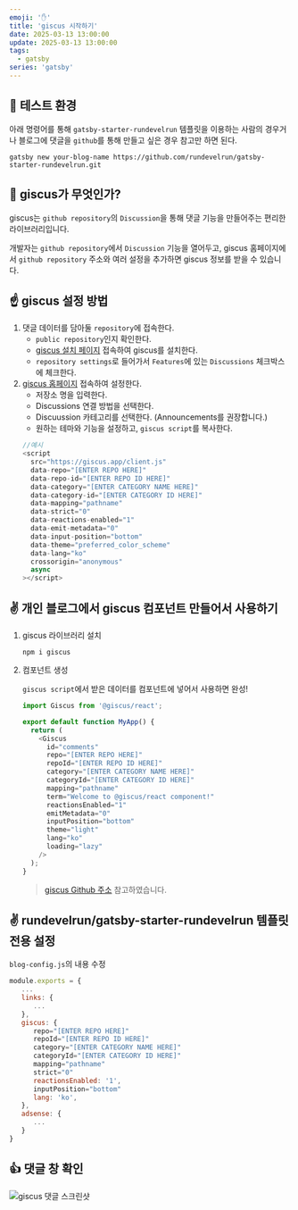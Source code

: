 ```yaml
---
emoji: '✋'
title: 'giscus 시작하기'
date: 2025-03-13 13:00:00
update: 2025-03-13 13:00:00
tags:
  - gatsby
series: 'gatsby'
---
```


## 🧪 테스트 환경

아래 명령어를 통해 `gatsby-starter-rundevelrun` 템플릿을 이용하는 사람의 경우거나 블로그에 댓글을 `github`를 통해 만들고 싶은 경우 참고만 하면 된다.

```shell
gatsby new your-blog-name https://github.com/rundevelrun/gatsby-starter-rundevelrun.git
```

## 🍳 giscus가 무엇인가?

giscus는 `github repository`의 `Discussion`을 통해 댓글 기능을 만들어주는 편리한 라이브러리입니다.

개발자는 `github repository`에서 `Discussion` 기능을 열어두고, giscus 홈페이지에서 `github repository` 주소와 여러 설정을 추가하면 giscus 정보를 받을 수 있습니다.

## ☝ giscus 설정 방법

1. 댓글 데이터를 담아둘 `repository`에 접속한다.
   - `public repository`인지 확인한다.
   - [giscus 설치 페이지](https://github.com/apps/giscus) 접속하여 giscus를 설치한다.
   - `repository settings`로 들어가서 `Features`에 있는 `Discussions` 체크박스에 체크한다.
2. [giscus 홈페이지](https://giscus.app/ko) 접속하여 설정한다.
   - 저장소 명을 입력한다.
   - Discussions 연결 방법을 선택한다.
   - Discuussion 카테고리를 선택한다. (Announcements를 권장합니다.)
   - 원하는 테마와 기능을 설정하고, `giscus script`를 복사한다.
   ```javascript
   //예시
   <script
     src="https://giscus.app/client.js"
     data-repo="[ENTER REPO HERE]"
     data-repo-id="[ENTER REPO ID HERE]"
     data-category="[ENTER CATEGORY NAME HERE]"
     data-category-id="[ENTER CATEGORY ID HERE]"
     data-mapping="pathname"
     data-strict="0"
     data-reactions-enabled="1"
     data-emit-metadata="0"
     data-input-position="bottom"
     data-theme="preferred_color_scheme"
     data-lang="ko"
     crossorigin="anonymous"
     async
   ></script>
   ```

## ✌ 개인 블로그에서 giscus 컴포넌트 만들어서 사용하기

1. giscus 라이브러리 설치

   ```shell
   npm i giscus
   ```

2. 컴포넌트 생성

   `giscus script`에서 받은 데이터를 컴포넌트에 넣어서 사용하면 완성!

   ```javascript
   import Giscus from '@giscus/react';

   export default function MyApp() {
     return (
       <Giscus
         id="comments"
         repo="[ENTER REPO HERE]"
         repoId="[ENTER REPO ID HERE]"
         category="[ENTER CATEGORY NAME HERE]"
         categoryId="[ENTER CATEGORY ID HERE]"
         mapping="pathname"
         term="Welcome to @giscus/react component!"
         reactionsEnabled="1"
         emitMetadata="0"
         inputPosition="bottom"
         theme="light"
         lang="ko"
         loading="lazy"
       />
     );
   }
   ```

   > [giscus Github 주소](https://github.com/giscus/giscus-component) 참고하였습니다.

## ✌ rundevelrun/gatsby-starter-rundevelrun 템플릿 전용 설정

`blog-config.js`의 내용 수정

```javascript
module.exports = {
   ...
   links: {
      ...
   },
   giscus: {
      repo="[ENTER REPO HERE]"
      repoId="[ENTER REPO ID HERE]"
      category="[ENTER CATEGORY NAME HERE]"
      categoryId="[ENTER CATEGORY ID HERE]"
      mapping="pathname"
      strict="0"
      reactionsEnabled: '1',
      inputPosition="bottom"
      lang: 'ko',
   },
   adsense: {
      ...
   }
}
```

## 👍 댓글 창 확인

![giscus 댓글 스크린샷](./images/how-to/giscus-screenshot.png)
